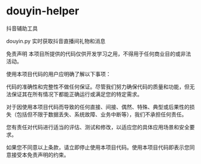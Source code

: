 # douyin-helper
抖音辅助工具

douyin.py 实时获取抖音直播间礼物和消息

免责声明
本项目所提供的代码仅供开发学习之用，不得用于任何商业目的或非法活动。

使用本项目代码的用户应明确了解以下事项：

代码的准确性和完整性不做任何保证。尽管我们努力确保代码的质量和功能，但无法保证其在所有情况下都能正确运行或满足您的特定需求。

对于因使用本项目代码而导致的任何直接、间接、偶然、特殊、典型或后果性的损失（包括但不限于数据丢失、系统故障、业务中断等），我们不承担任何责任。

您有责任对代码进行适当的评估、测试和修改，以适应您的具体应用场景和安全要求。

如果您不同意以上条款，请立即停止使用本项目代码。使用本项目代码即表示您同意接受本免责声明的约束。

